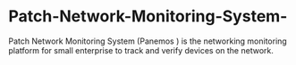 # Patch-Network-Monitoring-System-
Patch Network Monitoring System (Panemos ) is the networking monitoring platform for small enterprise to track and verify devices on the network.
